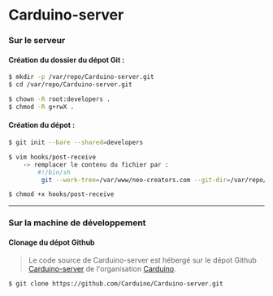 # Carduino-server



### Sur le serveur

#### Création du dossier du dépot Git :

```bash
$ mkdir -p /var/repo/Carduino-server.git
$ cd /var/repo/Carduino-server.git

$ chown -R root:developers .
$ chmod -R g+rwX .
```

#### Création du dépot :
```bash
$ git init --bare --shared=developers

$ vim hooks/post-receive
    -> remplacer le contenu du fichier par :
    	#!/bin/sh
         git --work-tree=/var/www/neo-creators.com --git-dir=/var/repo/neo-creators.git checkout -f

$ chmod +x hooks/post-receive
```

---


### Sur la machine de développement



#### Clonage du dépot Github

>Le code source de Carduino-server est hébergé sur le dépot Github [Carduino-server](https://github.com/Carduino/Carduino-server) de l'organisation [Carduino](https://github.com/Carduino).

```bash
$ git clone https://github.com/Carduino/Carduino-server.git
```